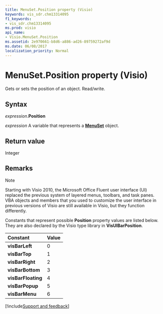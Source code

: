 ```yaml
---
title: MenuSet.Position property (Visio)
keywords: vis_sdr.chm13314095
f1_keywords:
- vis_sdr.chm13314095
ms.prod: visio
api_name:
- Visio.MenuSet.Position
ms.assetid: 2e970661-b8d6-a886-ad26-89759272af9d
ms.date: 06/08/2017
localization_priority: Normal
---
```



# MenuSet.Position property (Visio)

Gets or sets the position of an object. Read/write.


## Syntax

_expression_.**Position**

_expression_ A variable that represents a **[MenuSet](Visio.MenuSet.md)** object.


## Return value

Integer


## Remarks


> [!NOTE] 
> Starting with Visio 2010, the Microsoft Office Fluent user interface (UI) replaced the previous system of layered menus, toolbars, and task panes. VBA objects and members that you used to customize the user interface in previous versions of Visio are still available in Visio, but they function differently.

Constants that represent possible **Position** property values are listed below. They are also declared by the Visio type library in **VisUIBarPosition**.



|Constant|Value|
|:-----|:-----|
| **visBarLeft**|0|
| **visBarTop**|1|
| **visBarRight**|2|
| **visBarBottom**|3|
| **visBarFloating**|4|
| **visBarPopup**|5|
| **visBarMenu**|6|

[!include[Support and feedback](~/includes/feedback-boilerplate.md)]